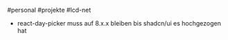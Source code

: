 #personal #projekte #lcd-net 

- react-day-picker muss auf 8.x.x bleiben bis shadcn/ui es hochgezogen hat
